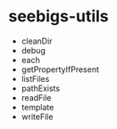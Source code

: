 # seebigs-utils

* cleanDir
* debug
* each
* getPropertyIfPresent
* listFiles
* pathExists
* readFile
* template
* writeFile
